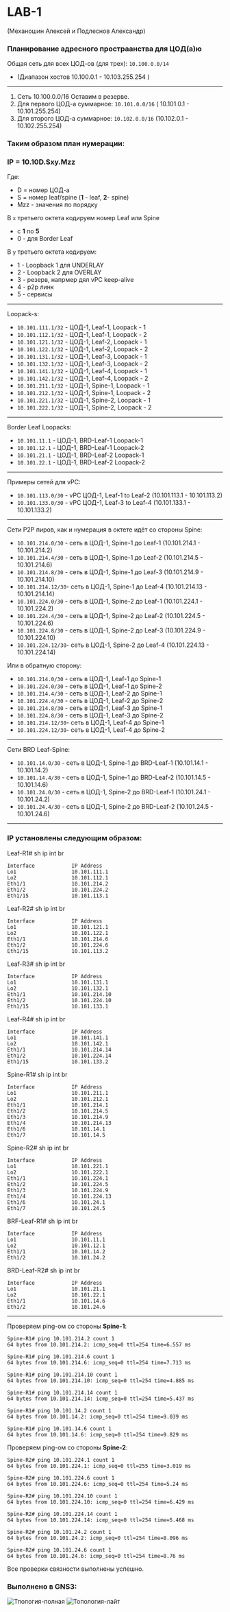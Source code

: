 # LAB-1
(Механошин Алексей и Подлеснов Александр)

### Планирование адресного простраанства для ЦОД(а)ю

Общая сеть для всех ЦОД-ов (для трех): ```10.100.0.0/14```
 -  (Диапазон хостов 10.100.0.1 - 10.103.255.254 )

---


1) Сеть 10.100.0.0/16 Оставим в резерве.
2) Для первого ЦОД-а суммарное: ```10.101.0.0/16``` ( 10.101.0.1 - 10.101.255.254)
3) Для второго ЦОД-а суммарное: ```10.102.0.0/16``` (10.102.0.1 - 10.102.255.254)

### Таким образом план нумерации:

### IP = 10.10**D**.**S**xy.**M**zz

Где:
* D = номер ЦОД-а
* S = номер leaf/spine (**1** - leaf, **2**- spine)
* Mzz - значения по порядку 

В ```x``` третьего октета кодируем номер Leaf или Spine
* с **1** по **5**
* 0 - для Border Leaf

В ```y``` третьего октета кодируем:
* 1 - Loopback 1 для UNDERLAY 
* 2 - Loopback 2 для OVERLAY
* 3 - резерв, напрмер дял vPC keep-alive
* 4 - p2p линк
* 5 - сервисы

---
Loopack-s:

* ```10.101.111.1/32``` - ЦОД-1, Leaf-1,  Loopack - 1
* ```10.101.112.1/32``` - ЦОД-1, Leaf-1,  Loopack - 2
* ```10.101.121.1/32``` - ЦОД-1, Leaf-2,  Loopack - 1
* ```10.101.122.1/32``` - ЦОД-1, Leaf-2,  Loopack - 2
* ```10.101.131.1/32``` - ЦОД-1, Leaf-3,  Loopack - 1
* ```10.101.132.1/32``` - ЦОД-1, Leaf-3,  Loopack - 2
* ```10.101.141.1/32``` - ЦОД-1, Leaf-4,  Loopack - 1
* ```10.101.142.1/32``` - ЦОД-1, Leaf-4,  Loopack - 2
* ```10.101.211.1/32``` - ЦОД-1, Spine-1, Loopack - 1
* ```10.101.212.1/32``` - ЦОД-1, Spine-1, Loopack - 2
* ```10.101.221.1/32``` - ЦОД-1, Spine-2, Loopack - 1
* ```10.101.222.1/32``` - ЦОД-1, Spine-2, Loopack - 2

---
Border Leaf Loopacks:

* ```10.101.11.1``` - ЦОД-1, BRD-Leaf-1 Loopack-1
* ```10.101.12.1``` - ЦОД-1, BRD-Leaf-1 Loopack-2
* ```10.101.21.1``` - ЦОД-1, BRD-Leaf-2 Loopack-1
* ```10.101.22.1``` - ЦОД-1, BRD-Leaf-2 Loopack-2

---
Примеры сетей для vPC:

* ```10.101.113.0/30``` - vPC ЦОД-1, Leaf-1 to Leaf-2 (10.101.113.1 - 10.101.113.2)
* ```10.101.133.0/30``` - vPC ЦОД-1, Leaf-3 to Leaf-4 (10.101.133.1 - 10.101.133.2)

---
Cети P2P пиров, как и нумерация в октете идёт со стороны Spine:

* ```10.101.214.0/30``` - сеть в ЦОД-1, Spine-1 до Leaf-1 (10.101.214.1  - 10.101.214.2)
* ```10.101.214.4/30``` - сеть в ЦОД-1, Spine-1 до Leaf-2 (10.101.214.5  - 10.101.214.6)
* ```10.101.214.8/30``` - сеть в ЦОД-1, Spine-1 до Leaf-3 (10.101.214.9  - 10.101.214.10)
* ```10.101.214.12/30```- сеть в ЦОД-1, Spine-1 до Leaf-4 (10.101.214.13 - 10.101.214.14)
* ```10.101.224.0/30``` - сеть в ЦОД-1, Spine-2 до Leaf-1 (10.101.224.1  - 10.101.224.2)
* ```10.101.224.4/30``` - сеть в ЦОД-1, Spine-2 до Leaf-2 (10.101.224.5  - 10.101.224.6)
* ```10.101.224.8/30``` - сеть в ЦОД-1, Spine-2 до Leaf-3 (10.101.224.9  - 10.101.224.10)
* ```10.101.224.12/30```- сеть в ЦОД-1, Spine-2 до Leaf-4 (10.101.224.13 - 10.101.224.14)

Или в обратную сторону:
* ```10.101.214.0/30``` - сеть в ЦОД-1, Leaf-1 до Spine-1
* ```10.101.224.0/30``` - сеть в ЦОД-1, Leaf-1 до Spine-2
* ```10.101.214.4/30``` - сеть в ЦОД-1, Leaf-2 до Spine-1
* ```10.101.224.4/30``` - сеть в ЦОД-1, Leaf-2 до Spine-2
* ```10.101.214.8/30``` - сеть в ЦОД-1, Leaf-3 до Spine-1
* ```10.101.224.8/30``` - сеть в ЦОД-1, Leaf-3 до Spine-2
* ```10.101.214.12/30```- сеть в ЦОД-1, Leaf-4 до Spine-1
* ```10.101.224.12/30```- сеть в ЦОД-1, Leaf-4 до Spine-2

---
Сети BRD Leaf-Spine:
* ```10.101.14.0/30```  - сеть в ЦОД-1, Spine-1 до BRD-Leaf-1 (10.101.14.1 - 10.101.14.2)
* ```10.101.14.4/30```  - сеть в ЦОД-1, Spine-1 до BRD-Leaf-2 (10.101.14.5 - 10.101.14.6)
* ```10.101.24.0/30```  - сеть в ЦОД-1, Spine-2 до BRD-Leaf-1 (10.101.24.1 - 10.101.24.2)
* ```10.101.24.4/30```  - сеть в ЦОД-1, Spine-2 до BRD-Leaf-2 (10.101.24.5 - 10.101.24.6)

---

### IP установлены следующим образом:

Leaf-R1# sh ip int br
```
Interface            IP Address
Lo1                  10.101.111.1
Lo2                  10.101.112.1
Eth1/1               10.101.214.2
Eth1/2               10.101.224.2
Eth1/15              10.101.113.1
```

Leaf-R2# sh ip int br
```
Interface            IP Address
Lo1                  10.101.121.1
Lo2                  10.101.122.1
Eth1/1               10.101.214.6
Eth1/2               10.101.224.6
Eth1/15              10.101.113.2
```

Leaf-R3# sh ip int br
```
Interface            IP Address
Lo1                  10.101.131.1
Lo2                  10.101.132.1
Eth1/1               10.101.214.10
Eth1/2               10.101.224.10
Eth1/15              10.101.133.1
```

Leaf-R4# sh ip int br
```
Interface            IP Address
Lo1                  10.101.141.1
Lo2                  10.101.142.1
Eth1/1               10.101.214.14
Eth1/2               10.101.224.14
Eth1/15              10.101.133.2
```

Spine-R1# sh ip int br
```
Interface            IP Address
Lo1                  10.101.211.1
Lo2                  10.101.212.1
Eth1/1               10.101.214.1
Eth1/2               10.101.214.5
Eth1/3               10.101.214.9
Eth1/4               10.101.214.13
Eth1/6               10.101.14.1
Eth1/7               10.101.14.5
```

Spine-R2# sh ip int br
```
Interface            IP Address
Lo1                  10.101.221.1
Lo2                  10.101.222.1
Eth1/1               10.101.224.1
Eth1/2               10.101.224.5
Eth1/3               10.101.224.9
Eth1/4               10.101.224.13
Eth1/6               10.101.24.1
Eth1/7               10.101.24.5
```

BRF-Leaf-R1# sh ip int br
```
Interface            IP Address
Lo1                  10.101.11.1
Lo2                  10.101.12.1
Eth1/1               10.101.14.2
Eth1/2               10.101.24.2
```

BRD-Leaf-R2# sh ip int br
```
Interface            IP Address
Lo1                  10.101.21.1
Lo2                  10.101.22.1
Eth1/1               10.101.14.6
Eth1/2               10.101.24.6
```

---

Проверяем ping-ом со стороны **Spine-1**:
```
Spine-R1# ping 10.101.214.2 count 1
64 bytes from 10.101.214.2: icmp_seq=0 ttl=254 time=6.557 ms

Spine-R1# ping 10.101.214.6 count 1
64 bytes from 10.101.214.6: icmp_seq=0 ttl=254 time=7.713 ms

Spine-R1# ping 10.101.214.10 count 1
64 bytes from 10.101.214.10: icmp_seq=0 ttl=254 time=4.885 ms

Spine-R1# ping 10.101.214.14 count 1
64 bytes from 10.101.214.14: icmp_seq=0 ttl=254 time=5.437 ms

Spine-R1# ping 10.101.14.2 count 1
64 bytes from 10.101.14.2: icmp_seq=0 ttl=254 time=9.039 ms

Spine-R1# ping 10.101.14.6 count 1
64 bytes from 10.101.14.6: icmp_seq=0 ttl=254 time=9.829 ms
```

Проверяем ping-ом со стороны **Spine-2**:
```
Spine-R2# ping 10.101.224.1 count 1
64 bytes from 10.101.224.1: icmp_seq=0 ttl=255 time=3.019 ms

Spine-R2# ping 10.101.224.6 count 1
64 bytes from 10.101.224.6: icmp_seq=0 ttl=254 time=5.24 ms

Spine-R2# ping 10.101.224.10 count 1
64 bytes from 10.101.224.10: icmp_seq=0 ttl=254 time=6.429 ms

Spine-R2# ping 10.101.224.14 count 1
64 bytes from 10.101.224.14: icmp_seq=0 ttl=254 time=5.468 ms

Spine-R2# ping 10.101.24.2 count 1
64 bytes from 10.101.24.2: icmp_seq=0 ttl=254 time=8.096 ms

Spine-R2# ping 10.101.24.6 count 1
64 bytes from 10.101.24.6: icmp_seq=0 ttl=254 time=8.76 ms
```

Все проверки связности выполнены успешно.

### Выполнено в GNS3:

![Тпология-полная](images/otus-lab1-full.png)
![Топология-лайт](images/otus-lab1.png)

